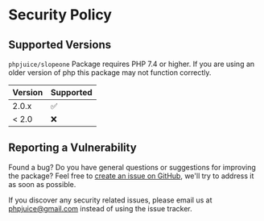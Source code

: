 # Security Policy

## Supported Versions

`phpjuice/slopeone` Package requires PHP 7.4 or higher. If you are using an older version of php this package may not
function correctly.

| Version | Supported          |
|---------|--------------------|
| 2.0.x   | :white_check_mark: |
| < 2.0   | :x:                |

## Reporting a Vulnerability

Found a bug? Do you have general questions or suggestions for improving the package? Feel free
to [create an issue on GitHub](https://github.com/phpjuice/slopeone/issues), we'll try to address it as soon as
possible.

If you discover any security related issues, please email us at phpjuice@gmail.com instead of using the issue tracker.
